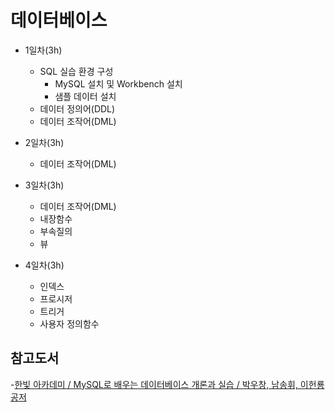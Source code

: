 # 데이터베이스
* 1일차(3h)
	- SQL 실습 환경 구성
		- MySQL 설치 및 Workbench 설치
		- 샘플 데이터 설치
	- 데이터 정의어(DDL)
	- 데이터 조작어(DML)
		
* 2일차(3h)
	- 데이터 조작어(DML)
		
* 3일차(3h)
	- 데이터 조작어(DML)
	- 내장함수 
	- 부속질의
	- 뷰
		
* 4일차(3h)
	- 인덱스
	- 프로시저 
	- 트리거
	- 사용자 정의함수 
	
## 참고도서
-[한빛 아카데미 / MySQL로 배우는 데이터베이스 개론과 실습 / 박우창, 남송휘, 이헌룡 공저](http://www.yes24.com/Product/Goods/77724190)